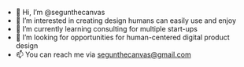 - 👋 Hi, I’m @segunthecanvas
- 👀 I’m interested in creating design humans can easily use and enjoy
- 🌱 I’m currently learning consulting for multiple start-ups
- 💞️ I’m looking for opportunities for human-centered digital product design
- 📫 You can reach me via segunthecanvas@gmail.com

<!---
segunthecanvas/segunthecanvas is a ✨ special ✨ repository because its `README.md` (this file) appears on your GitHub profile.
You can click the Preview link to take a look at your changes.
--->
